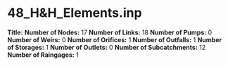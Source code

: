# 48_H&H_Elements.inp
**Title:** 
**Number of Nodes:** 17
**Number of Links:** 18
**Number of Pumps:** 0
**Number of Weirs:** 0
**Number of Orifices:** 1
**Number of Outfalls:** 1
**Number of Storages:** 1
**Number of Outlets:** 0
**Number of Subcatchments:** 12
**Number of Raingages:** 1

